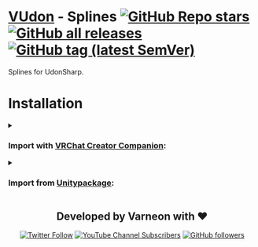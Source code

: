 <div>

# [VUdon](https://github.com/Varneon/VUdon) - Splines [![GitHub Repo stars](https://img.shields.io/github/stars/Varneon/VUdon-Splines?style=flat&label=Stars)](https://github.com/Varneon/VUdon-Splines/stargazers) [![GitHub all releases](https://img.shields.io/github/downloads/Varneon/VUdon-Splines/total?color=blue&label=Downloads&style=flat)](https://github.com/Varneon/VUdon-Splines/releases) [![GitHub tag (latest SemVer)](https://img.shields.io/github/v/tag/Varneon/VUdon-Splines?color=blue&label=Release&sort=semver&style=flat)](https://github.com/Varneon/VUdon-Splines/releases/latest)

</div>

Splines for UdonSharp.

# Installation

<details><summary>

### Import with [VRChat Creator Companion](https://vcc.docs.vrchat.com/vpm/packages#user-packages):</summary>

> Coming Soon™

</details><details><summary>

### Import from [Unitypackage](https://docs.unity3d.com/2019.4/Documentation/Manual/AssetPackagesImport.html):</summary>

> 1. Download latest `com.varneon.vudon.splines.unitypackage` from [here](https://github.com/Varneon/VUdon-Splines/releases/latest)
> 2. Import the downloaded .unitypackage into your Unity project

</details>

<div align="center">

<div align="center">

## Developed by Varneon with :hearts:

[![Twitter Follow](https://img.shields.io/static/v1?style=for-the-badge&label=@Varneon&message=5K&color=1b9df0&logo=twitter)](https://twitter.com/Varneon)
[![YouTube Channel Subscribers](https://img.shields.io/youtube/channel/subscribers/UCKTxeXy7gyaxr-YA9qGWOYg?color=%23FF0000&label=Varneon&logo=YouTube&style=for-the-badge)](https://www.youtube.com/Varneon)
[![GitHub followers](https://img.shields.io/github/followers/Varneon?color=%23303030&label=Varneon&logo=GitHub&style=for-the-badge)](https://github.com/Varneon)

</div>
